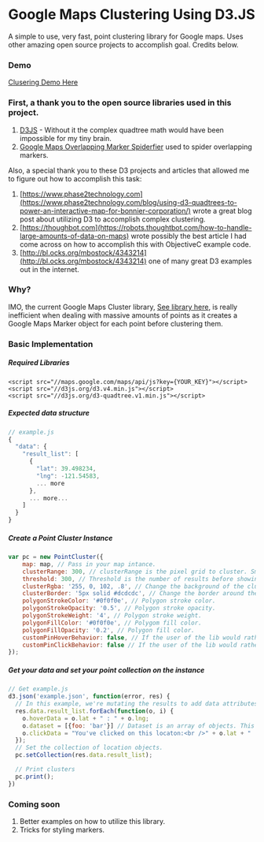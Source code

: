 # Google Maps Clustering Using D3.JS

A simple to use, very fast, point clustering library for Google maps. Uses other amazing open source projects to accomplish goal. Credits below.

### Demo

[Clusering Demo Here](http://iamjpg.github.io/GoogleMapsPointClusterD3/)

### First, a thank you to the open source libraries used in this project.

1. [D3JS](https://d3js.org/) - Without it the complex quadtree math would have been impossible for my tiny brain.
2. [Google Maps Overlapping Marker Spiderfier](https://github.com/jawj/OverlappingMarkerSpiderfier) used to spider overlapping markers.

Also, a special thank you to these D3 projects and articles that allowed me to figure out how to accomplish this task:

1. [https://www.phase2technology.com](https://www.phase2technology.com/blog/using-d3-quadtrees-to-power-an-interactive-map-for-bonnier-corporation/) wrote a great blog post about utilizing D3 to accomplish complex clustering.
2. [https://thoughbot.com](https://robots.thoughtbot.com/how-to-handle-large-amounts-of-data-on-maps) wrote possibly the best article I had come across on how to accomplish this with ObjectiveC example code.
3. [http://bl.ocks.org/mbostock/4343214](http://bl.ocks.org/mbostock/4343214) one of many great D3 examples out in the internet.

### Why?

IMO, the current Google Maps Cluster library, [See library here](https://github.com/googlemaps/js-marker-clusterer), is really inefficient when dealing with massive amounts of points as it creates a Google Maps Marker object for each point before clustering them.

###  Basic Implementation

##### Required Libraries

```
<script src="//maps.google.com/maps/api/js?key={YOUR_KEY}"></script>
<script src="//d3js.org/d3.v4.min.js"></script>
<script src="//d3js.org/d3-quadtree.v1.min.js"></script>
```

##### Expected data structure

```javascript
// example.js
{
  "data": {
    "result_list": [
      {
        "lat": 39.498234,
        "lng": -121.54583,
        ... more
      },
      ... more...
    ]
  }
}
```

##### Create a Point Cluster Instance

```javascript
var pc = new PointCluster({
    map: map, // Pass in your map intance.
    clusterRange: 300, // clusterRange is the pixel grid to cluster. Smaller = more clusters / Larger = less clusters.
    threshold: 300, // Threshold is the number of results before showing markers,
    clusterRgba: '255, 0, 102, .8', // Change the background of the cluster icon. RGBA only.
    clusterBorder: '5px solid #dcdcdc', // Change the border around the icon. HEX only.
    polygonStrokeColor: '#0f0f0e', // Polygon stroke color.
    polygonStrokeOpacity: '0.5', // Polygon stroke opacity.
    polygonStrokeWeight: '4', // Polygon stroke weight.
    polygonFillColor: '#0f0f0e', // Polygom fill color.
    polygonFillOpacity: '0.2', // Polygon fill color.
    customPinHoverBehavior: false, // If the user of the lib would rather not use internal overlay and opt for their own hover behavior.
    customPinClickBehavior: false // If the user of the lib would rather not use internal overlay and opt for their own click behavior.
});
```

##### Get your data and set your point collection on the instance

```javascript
// Get example.js
d3.json('example.json', function(error, res) {
  // In this example, we're mutating the results to add data attributes, hover data, and click data. This can obviously be done without mutation... 
  res.data.result_list.forEach(function(o, i) {
    o.hoverData = o.lat + " : " + o.lng;
    o.dataset = [{foo: 'bar'}] // Dataset is an array of objects. This would add: data-foo="bar" to marker points.
    o.clickData = "You've clicked on this locaton:<br />" + o.lat + " : " + o.lng; // Data to present on click of a marker point
  });
  // Set the collection of location objects.
  pc.setCollection(res.data.result_list);

  // Print clusters
  pc.print();
})
```

### Coming soon

1. Better examples on how to utilize this library.
2. Tricks for styling markers. 